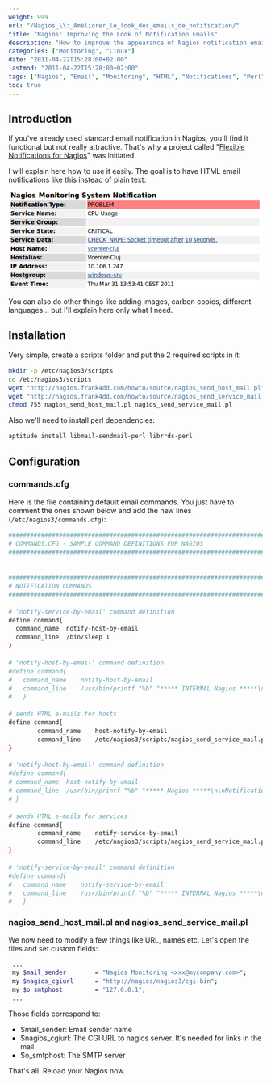 ```yaml
---
weight: 999
url: "/Nagios_\\:_Améliorer_le_look_des_emails_de_notification/"
title: "Nagios: Improving the Look of Notification Emails"
description: "How to improve the appearance of Nagios notification emails using HTML formatting instead of plain text"
categories: ["Monitoring", "Linux"]
date: "2011-04-22T15:28:00+02:00"
lastmod: "2011-04-22T15:28:00+02:00"
tags: ["Nagios", "Email", "Monitoring", "HTML", "Notifications", "Perl"]
toc: true
---
```


## Introduction

If you've already used standard email notification in Nagios, you'll find it functional but not really attractive. That's why a project called "[Flexible Notifications for Nagios](https://nagios.frank4dd.com/howto/nagios-flexible-notifications.htm)" was initiated.

I will explain here how to use it easily. The goal is to have HTML email notifications like this instead of plain text:

![Nagios HTML alert](/images/nagios_html_alert.png)

You can also do other things like adding images, carbon copies, different languages... but I'll explain here only what I need.

## Installation

Very simple, create a scripts folder and put the 2 required scripts in it:

```bash
mkdir -p /etc/nagios3/scripts
cd /etc/nagios3/scripts
wget "http://nagios.frank4dd.com/howto/source/nagios_send_host_mail.pl"
wget "http://nagios.frank4dd.com/howto/source/nagios_send_service_mail.pl"
chmod 755 nagios_send_host_mail.pl nagios_send_service_mail.pl
```

Also we'll need to install perl dependencies:

```bash
aptitude install libmail-sendmail-perl librrds-perl
```

## Configuration

### commands.cfg

Here is the file containing default email commands. You just have to comment the ones shown below and add the new lines (`/etc/nagios3/commands.cfg`):

```bash
###############################################################################
# COMMANDS.CFG - SAMPLE COMMAND DEFINITIONS FOR NAGIOS 
################################################################################


################################################################################
# NOTIFICATION COMMANDS
################################################################################

# 'notify-service-by-email' command definition
define command{
  command_name  notify-host-by-email
  command_line  /bin/sleep 1
}

# 'notify-host-by-email' command definition
#define command{
#   command_name    notify-host-by-email
#   command_line    /usr/bin/printf "%b" "***** INTERNAL Nagios *****\n\nNotification Type: $NOTIFICATIONTYPE$\nHost: $HOSTNAME$\nState: $HOSTSTATE$\nAddress: $HOSTADDRESS$\nInfo: $HOSTOUTPUT$\n\nDate/Time: $LONGDATETIME$\n" | /usr/bin/mail -s "** Internal $NOTIFICATIONTYPE$ Host Alert: $HOSTNAME$ is $HOSTSTATE$ **" $CONTACTEMAIL$
#   }

# sends HTML e-mails for hosts
define command{
        command_name    host-notify-by-email
        command_line    /etc/nagios3/scripts/nagios_send_service_mail.pl -c "$CONTACTADDRESS1$" -f html -u -p "Deimos.fr Monitoring Tool"
}

# 'notify-host-by-email' command definition
#define command{
# command_name  host-notify-by-email
# command_line  /usr/bin/printf "%b" "***** Nagios *****\n\nNotification Type: $NOTIFICATIONTYPE$\nHost: $HOSTNAME$\nState: $HOSTSTATE$\nAddress: $HOSTADDRESS$\nInfo: $HOSTOUTPUT$\n\nDate/Time: $LONGDATETIME$\n$HOSTACKAUTHOR$: $NOTIFICATIONCOMMENT$\n\n$HOSTNOTES$\n" | /usr/bin/mail -s "** $NOTIFICATIONTYPE$ Host Alert: $HOSTNAME$ is $HOSTSTATE$ **" $CONTACTEMAIL$
# }

# sends HTML e-mails for services
define command{
        command_name    notify-service-by-email
        command_line    /etc/nagios3/scripts/nagios_send_service_mail.pl -c "$CONTACTADDRESS1$" -f html -u -p "Deimos.fr Monitoring Tool"
}

# 'notify-service-by-email' command definition
#define command{
#   command_name    notify-service-by-email
#   command_line    /usr/bin/printf "%b" "***** INTERNAL Nagios *****\n\nNotification Type: $NOTIFICATIONTYPE$\n\nService: $SERVICEDESC$\nHost: $HOSTALIAS$\nAddress: $HOSTADDRESS$\nState: $SERVICESTATE$\n\nDate/Time: $LONGDATETIME$\n\nAdditional Info:\n\n$SERVICEOUTPUT$" | /usr/bin/mail -s "** $Internal NOTIFICATIONTYPE$ Service Alert: $HOSTALIAS$/$SERVICEDESC$ is $SERVICESTATE$ **" $CONTACTEMAIL$
#   }
```

### nagios_send_host_mail.pl and nagios_send_service_mail.pl

We now need to modify a few things like URL, names etc. Let's open the files and set custom fields:

```bash
 ...
 my $mail_sender        = "Nagios Monitoring <xxx@mycompany.com>";
 my $nagios_cgiurl      = "http://nagios/nagios3/cgi-bin";
 my $o_smtphost         = "127.0.0.1";
 ...
```

Those fields correspond to:

- $mail_sender: Email sender name
- $nagios_cgiurl: The CGI URL to nagios server. It's needed for links in the mail
- $o_smtphost: The SMTP server

That's all. Reload your Nagios now.
